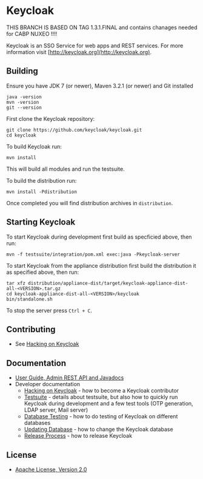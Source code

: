 Keycloak
========
THIS BRANCH IS BASED ON TAG 1.3.1.FINAL and contains chanages needed for CABP NUXEO !!!!

Keycloak is an SSO Service for web apps and REST services. For more information visit [http://keycloak.org](http://keycloak.org).  


Building
--------

Ensure you have JDK 7 (or newer), Maven 3.2.1 (or newer) and Git installed

    java -version
    mvn -version
    git --version
    
First clone the Keycloak repository:
    
    git clone https://github.com/keycloak/keycloak.git
    cd keycloak
    
To build Keycloak run:

    mvn install
    
This will build all modules and run the testsuite. 

To build the distribution run:

    mvn install -Pdistribution
    
Once completed you will find distribution archives in `distribution`.


Starting Keycloak
-----------------

To start Keycloak during development first build as specficied above, then run:

    mvn -f testsuite/integration/pom.xml exec:java -Pkeycloak-server 


To start Keycloak from the appliance distribution first build the distribution it as specified above, then run:

    tar xfz distribution/appliance-dist/target/keycloak-appliance-dist-all-<VERSION>.tar.gz
    cd keycloak-appliance-dist-all-<VERSION>/keycloak
    bin/standalone.sh
    
To stop the server press `Ctrl + C`.


Contributing
------------

* See [Hacking on Keycloak](misc/HackingOnKeycloak.md)


Documentation
-------------

* [User Guide, Admin REST API and Javadocs](http://keycloak.jboss.org/docs)
* Developer documentation
    * [Hacking on Keycloak](misc/HackingOnKeycloak.md) - how to become a Keycloak contributor
    * [Testsuite](misc/Testsuite.md) - details about testsuite, but also how to quickly run Keycloak during development and a few test tools (OTP generation, LDAP server, Mail server)
    * [Database Testing](misc/DatabaseTesting.md) - how to do testing of Keycloak on different databases
    * [Updating Database](misc/UpdatingDatabaseSchema.md) - how to change the Keycloak database
    * [Release Process](misc/ReleaseProcess.md) - how to release Keycloak


License
-------

* [Apache License, Version 2.0](https://www.apache.org/licenses/LICENSE-2.0)